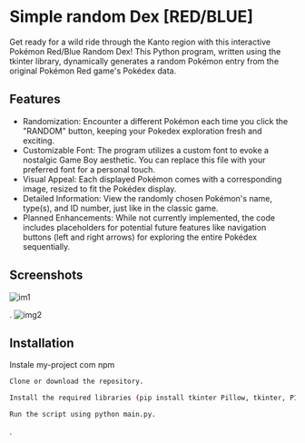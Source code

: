 
# Simple random Dex [RED/BLUE]

Get ready for a wild ride through the Kanto region with this interactive Pokémon Red/Blue Random Dex! This Python program, written using the tkinter library, dynamically generates a random Pokémon entry from the original Pokémon Red game's Pokédex data.

## Features

- Randomization: Encounter a different Pokémon each time you click the "RANDOM" button, keeping your Pokedex exploration fresh and exciting.
- Customizable Font: The program utilizes a custom font to evoke a nostalgic Game Boy aesthetic. You can replace this file with your preferred font for a personal touch.
- Visual Appeal: Each displayed Pokémon comes with a corresponding image, resized to fit the Pokédex display.
- Detailed Information: View the randomly chosen Pokémon's name, type(s), and ID number, just like in the classic game.
- Planned Enhancements: While not currently implemented, the code includes placeholders for potential future features like navigation buttons (left and right arrows) for exploring the entire Pokédex sequentially.
## Screenshots

![im1](https://github.com/user-attachments/assets/0050c22a-d975-4cc5-8e7d-c057ff556083)

.
![img2](https://github.com/user-attachments/assets/9a2a4b85-c4aa-4b0c-a779-4708118ad388)

## Installation

Instale my-project com npm

```bash
Clone or download the repository.

Install the required libraries (pip install tkinter Pillow, tkinter, PIL, json)

Run the script using python main.py.
```
    
.
